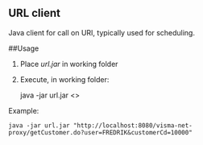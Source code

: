 ## URL client

Java client for call on URI, typically used for scheduling.

##Usage

 1. Place *url.jar* in working folder
 2. Execute, in working folder:
 
	java -jar url.jar <<url>>
	
Example:

	java -jar url.jar "http://localhost:8080/visma-net-proxy/getCustomer.do?user=FREDRIK&customerCd=10000"